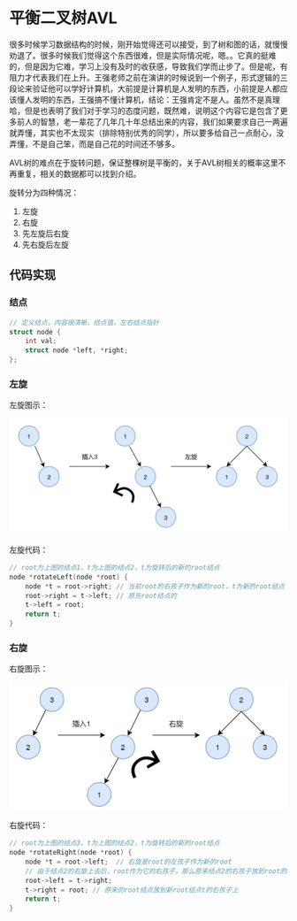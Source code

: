 # 平衡二叉树AVL

很多时候学习数据结构的时候，刚开始觉得还可以接受，到了树和图的话，就慢慢劝退了。很多时候我们觉得这个东西很难，但是实际情况呢，嗯。。它真的挺难的，但是因为它难，学习上没有及时的收获感，导致我们学而止步了。但是呢，有阻力才代表我们在上升。王强老师之前在演讲的时候说到一个例子，形式逻辑的三段论来验证他可以学好计算机，大前提是计算机是人发明的东西，小前提是人都应该懂人发明的东西，王强搞不懂计算机，结论：王强肯定不是人。虽然不是真理哈，但是也表明了我们对于学习的态度问题，既然难，说明这个内容它是包含了更多前人的智慧，老一辈花了几年几十年总结出来的内容，我们如果要求自己一两遍就弄懂，其实也不太现实（排除特别优秀的同学），所以要多给自己一点耐心，没弄懂，不是自己笨，而是自己花的时间还不够多。

AVL树的难点在于旋转问题，保证整棵树是平衡的，关于AVL树相关的概率这里不再重复，相关的数据都可以找到介绍。

旋转分为四种情况：

1. 左旋
2. 右旋
3. 先左旋后右旋
4. 先右旋后左旋

## 代码实现

### 结点

```cpp
// 定义结点，内容很清晰，结点值，左右结点指针
struct node {
    int val;
    struct node *left, *right;
};
```

### 左旋

左旋图示：

![](../.gitbook/assets/image%20%2820%29.png)

左旋代码：

```cpp
// root为上图的结点1，t为上图的结点2，t为旋转后的新的root结点
node *rotateLeft(node *root) {
    node *t = root->right; // 当前root的右孩子作为新的root，t为新的root结点
    root->right = t->left; // 原先root结点的
    t->left = root;
    return t;
}
```

### 右旋

右旋图示：

![](../.gitbook/assets/image%20%2818%29.png)

右旋代码：

```cpp
// root为上图的结点3，t为上图的结点2，t为旋转后的新的root结点
node *rotateRight(node *root) {
    node *t = root->left;  // 右旋是root的左孩子作为新的root
    // 由于结点2的右旋上去后，root作为它的右孩子，那么原来结点2的右孩子放到root的左孩子上
    root->left = t->right; 
    t->right = root; // 原来的root结点放到新root结点t的右孩子上
    return t;
}
```



